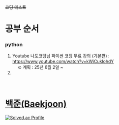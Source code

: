 ~~코딩 테스트~~

# 공부 순서
### python
1. Youtube 나도코딩님 파이썬 코딩 무료 강의 (기본편) : https://www.youtube.com/watch?v=kWiCuklohdY </br>
&ensp;&ensp; ⊙ 계획 : 25년 6월 2일 ~
2. 

</br>

# [백준(Baekjoon)](https://www.acmicpc.net/)
[![Solved.ac Profile](http://mazassumnida.wtf/api/v2/generate_badge?boj=mldlcl2022)](https://solved.ac/mldlcl2022/)
